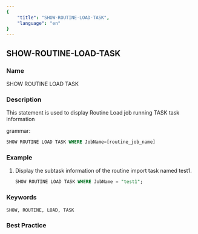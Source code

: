 ```yaml
---
{
    "title": "SHOW-ROUTINE-LOAD-TASK",
    "language": "en"
}
---
```


<!--
Licensed to the Apache Software Foundation (ASF) under one
or more contributor license agreements.  See the NOTICE file
distributed with this work for additional information
regarding copyright ownership.  The ASF licenses this file
to you under the Apache License, Version 2.0 (the
"License"); you may not use this file except in compliance
with the License.  You may obtain a copy of the License at

  http://www.apache.org/licenses/LICENSE-2.0

Unless required by applicable law or agreed to in writing,
software distributed under the License is distributed on an
"AS IS" BASIS, WITHOUT WARRANTIES OR CONDITIONS OF ANY
KIND, either express or implied.  See the License for the
specific language governing permissions and limitations
under the License.
-->

## SHOW-ROUTINE-LOAD-TASK

### Name

SHOW ROUTINE LOAD TASK

### Description

This statement is used to display Routine Load job running TASK task information

grammar:

```sql
SHOW ROUTINE LOAD TASK WHERE JobName=[routine_job_name]
````

### Example

1. Display the subtask information of the routine import task named test1.

    ```sql
    SHOW ROUTINE LOAD TASK WHERE JobName = "test1";
    ````

### Keywords

    SHOW, ROUTINE, LOAD, TASK

### Best Practice

